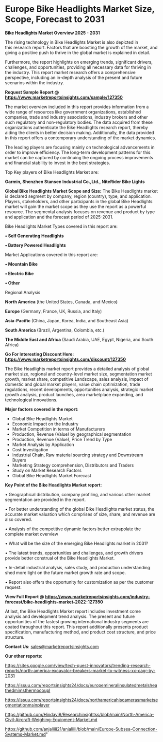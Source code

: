 # Europe Bike Headlights Market Size, Scope, Forecast to 2031

<Strong> Bike Headlights Market Overview 2025 - 2031</strong>

The rising technology in Bike Headlights Market is also depicted in this research report. Factors that are boosting the growth of the market, and giving a positive push to thrive in the global market is explained in detail.

Furthermore, the report highlights on emerging trends, significant drivers, challenges, and opportunities, providing all necessary data for thriving in the industry. This report market research offers a comprehensive perspective, including an in-depth analysis of the present and future scenarios within the industry.

<strong>Request Sample Report @ <a href=https://www.marketreportsinsights.com/sample/127350>https://www.marketreportsinsights.com/sample/127350</a></strong>

The market overview included in this report provides information from a wide range of resources like government organizations, established companies, trade and industry associations, industry brokers and other such regulatory and non-regulatory bodies. The data acquired from these organizations authenticate the Bike Headlights research report, thereby aiding the clients in better decision making. Additionally, the data provided in this report offers a contemporary understanding of the market dynamics.

The leading players are focusing mainly on technological advancements in order to improve efficiency. The long-term development patterns for this market can be captured by continuing the ongoing process improvements and financial stability to invest in the best strategies.

Top Key players of Bike Headlights Market are:

<strong>Garmin, Shenzhen Stansen Industrial Co.,Ltd., NiteRider Bike Lights</strong>

<strong><b>Global Bike Headlights Market Scope and Size:</b></strong>
The Bike Headlights market is declared segment by company, region (country), type, and application. Players, stakeholders, and other participants in the global Bike Headlights market will gain the market scope as they use the report as a powerful resource. The segmental analysis focuses on revenue and product by type and application and the forecast period of 2025-2031.

Bike Headlights Market Types covered in this report are:

<strong>• Self Generating Headlights

• Battery Powered Headlights</strong>

Market Applications covered in this report are:

<strong>• Mountain Bike

• Electric Bike

• Other</strong> 

Regional Analysis

<strong>North America</strong> (the United States, Canada, and Mexico)

<strong>Europe</strong> (Germany, France, UK, Russia, and Italy)

<strong>Asia-Pacific</strong> (China, Japan, Korea, India, and Southeast Asia)

<strong>South America</strong> (Brazil, Argentina, Colombia, etc.)

<strong>The Middle East and Africa</strong> (Saudi Arabia, UAE, Egypt, Nigeria, and South Africa)

<strong>Go For Interesting Discount Here: <a href=https://www.marketreportsinsights.com/discount/127350>https://www.marketreportsinsights.com/discount/127350</a></strong>

The Bike Headlights market report provides a detailed analysis of global market size, regional and country-level market size, segmentation market growth, market share, competitive Landscape, sales analysis, impact of domestic and global market players, value chain optimization, trade regulations, recent developments, opportunities analysis, strategic market growth analysis, product launches, area marketplace expanding, and technological innovations.

<strong><b>Major factors covered in the report:</b></strong>
<ul>
  <li>Global Bike Headlights Market </li>
  <li>Economic Impact on the Industry</li>
  <li>Market Competition in terms of Manufacturers</li>
  <li>Production, Revenue (Value) by geographical segmentation</li>
  <li>Production, Revenue (Value), Price Trend by Type</li>
  <li>Market Analysis by Application</li>
  <li>Cost Investigation</li>
  <li>Industrial Chain, Raw material sourcing strategy and Downstream Buyers</li>
  <li>Marketing Strategy comprehension, Distributors and Traders</li>
  <li>Study on Market Research Factors</li>
  <li>Global Bike Headlights Market Forecast</li>
</ul>

<strong><b>Key Point of the Bike Headlights Market report:</b></strong>

• Geographical distribution, company profiling, and various other market segmentation are provided in the report.

• For better understanding of the global Bike Headlights market status, the accurate market valuation which comprises of size, share, and revenue are also covered.

• Analysis of the competitive dynamic factors better extrapolate the complete market overview

• What will be the size of the emerging Bike Headlights market in 2031?

• The latest trends, opportunities and challenges, and growth drivers provide better construal of the Bike Headlights Market.

• In-detail industrial analysis, sales study, and production understanding shed more light on the future market growth rate and scope.

• Report also offers the opportunity for customization as per the customer request.

<strong><b>View Full Report @ <a href=https://www.marketreportsinsights.com/industry-forecast/bike-headlights-market-2022-127350>https://www.marketreportsinsights.com/industry-forecast/bike-headlights-market-2022-127350</a></b></strong>


At last, the Bike Headlights Market report includes investment come analysis and development trend analysis. The present and future opportunities of the fastest growing international industry segments are coated throughout this report. This report additionally presents product specification, manufacturing method, and product cost structure, and price structure.

<strong>Contact Us:</strong>
sales@marketreportsinsights.com

<strong>Our other reports:</strong>

<a href=https://sites.google.com/view/tech-quest-innovators/trending-research-reports/north-america-excavator-breakers-market-to-witness-xx-cagr-by-2031>https://sites.google.com/view/tech-quest-innovators/trending-research-reports/north-america-excavator-breakers-market-to-witness-xx-cagr-by-2031</a>

<a href=https://issuu.com/reportsinsights24/docs/europemineralinsulatedmetalsheathedmimsthermocoupl>https://issuu.com/reportsinsights24/docs/europemineralinsulatedmetalsheathedmimsthermocoupl</a>

<a href=https://issuu.com/reportsinsights24/docs/northamericahiscamerasmarketsegmentationmainplayer>https://issuu.com/reportsinsights24/docs/northamericahiscamerasmarketsegmentationmainplayer</a>

<a href=https://github.com/Hindavi8/Researchinsightss/blob/main/North-America-Civil-Aircraft-Weighing-Equipment-Market.md>https://github.com/Hindavi8/Researchinsightss/blob/main/North-America-Civil-Aircraft-Weighing-Equipment-Market.md</a>

<a href=https://github.com/anjaliiii21/anjaliiii/blob/main/Europe-Subsea-Connection-Systems-Market.md>https://github.com/anjaliiii21/anjaliiii/blob/main/Europe-Subsea-Connection-Systems-Market.md</a>"
